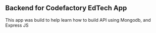 ## Backend for Codefactory EdTech App

This app was build to help learn how to build API using Mongodb, and Express JS
